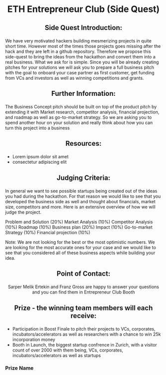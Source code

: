 # <p align="center"> ETH Entrepreneur Club (Side Quest) </p>

## <p align="center"> Side Quest Introduction: </p>

We have very motivated hackers building mesmerizing projects in quite short time. However most of the times those projects goes missing after the hack and they are left in a github repository. Therefore we propose this side-quest to bring the ideas from the hackathon and convert them into a real business. What we ask for is simple. Since you will be already creating pitches for your solutions we will ask you to prepare a full business pitch with the goal to onboard your case partner as first customer, get funding from VCs and investors as well as winning competitions and grants.

## <p align="center"> Further Information: </p>

The Business Concept pitch should be built on top  of  the  product   pitch  by  extending  it  with  Market  research, competitor analysis, financial projection, and roadmap as well as go-to-market strategy. So we are asking you to spend another hour on your solution and really think about how you can turn this project into a business

##  <p align="center"> Resources: </p>
- Lorem ipsum dolor sit amet
- consectetur adipiscing elit

## <p align="center"> Judging Criteria: </p>

In general we want to see possible startups being created out of the ideas you had during the hackathon. For that reason we would like to see that you developed the business side as well and thought about financials, market size, competitors and more. Here is an extensive overview of how we will judge the project.

Problem and Solution (20%)
Market Analysis (10%)
Competitor Analysis (10%)
Roadmap (10%)
Business plan (20%)
Impact (10%)
Go-to-market Strategy (10%)
Financial projection (10%)

Note: We are not looking for the best or the most optimistic numbers. We are looking for the most accurate ones for your case and we would like to see that you considered all of these business aspects while building your idea.

## <p align="center"> Point of Contact: </p>

<p align="center"> Sarper Melik Ertekin and Franz Gross are happy to answer your questions and you can find them in Entrepreneur Club Booth </p>


## <p align="center"> Prize - the winning team members will each receive: </p>

- Participation in Boost Finale to pitch their projects to VCs, corporates, incubators/accelerators as well as researchers with a chance to win 25k incorporation money
- Booth in Launch, the biggest startup confrence in Zurich, with a visitor count of over 2000 with them being, VCs, corporates, incubators/accelerators as well as startups

### Prize Name
